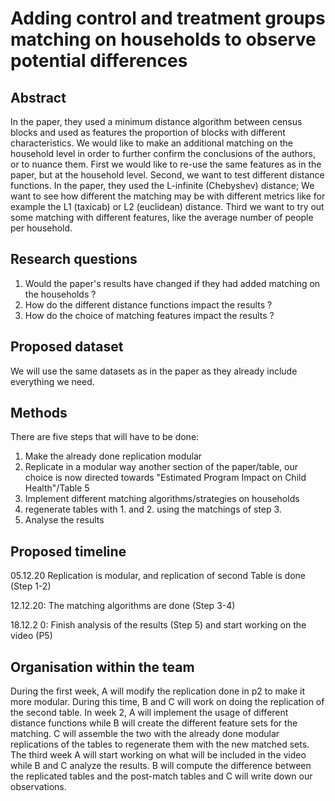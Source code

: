 # Adding control and treatment groups matching on households to observe potential differences
## Abstract
In the paper, they used a minimum distance algorithm between census blocks and used as features the proportion of blocks with different characteristics. We would like to make an additional matching on the household level in order to  further confirm the conclusions of the authors, or to nuance them.
First we would like to re-use the same features as in the paper, but at the household level. Second, we want to test different distance functions. In the paper, they used the L-infinite (Chebyshev) distance; We want to see how different the matching may be with different metrics like for example the L1 (taxicab) or L2 (euclidean) distance.
Third we want to try out some matching with different features, like the average number of people per household.
## Research questions
1. Would the paper's results have changed if they had added matching on the households ?
2. How do the different distance functions impact the results ?
3. How do the choice of matching features impact the results ?
## Proposed dataset
We will use the same datasets as in the paper as they already include everything we need.
## Methods
There are five steps that will have to be done:
1. Make the already done replication modular
2. Replicate in a modular way another section of the paper/table, our choice is now directed towards "Estimated Program Impact on Child Health"/Table 5
3. Implement different matching algorithms/strategies on households
4. regenerate tables with 1. and 2. using the matchings of step 3.
5. Analyse the results 
## Proposed timeline
05.12.20 Replication is modular, and replication of second Table is done (Step 1-2)

12.12.20: The matching algorithms are done (Step 3-4)

18.12.2 0: Finish analysis of the results (Step 5) and start working on the video (P5)
## Organisation within the team
During the first week, A will modify the replication done in p2 to make it more modular. During this time, B and C will work on doing the replication of the second table.
In week 2, A will implement the usage of different distance functions while B will create the different feature sets for the matching. C will assemble the two with the already done modular replications of the tables to regenerate them with the new matched sets.
The third week A will start working on what will be included in the video while B and C analyze the results. B will compute the difference between the replicated tables and the post-match tables and C will write down our observations. 